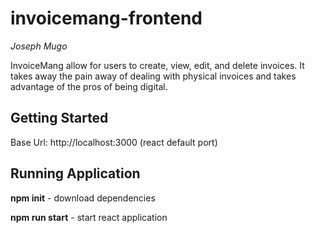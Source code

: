 # invoicemang-frontend
<i>Joseph Mugo</i>

InvoiceMang allow for users to create, view, edit, and delete invoices. It takes away the pain away of dealing with physical
invoices and takes advantage of the pros of being digital.

## Getting Started
Base Url: http://localhost:3000 (react default port)

## Running Application
<b>npm init</b> - download dependencies

<b>npm run start</b> - start react application
 
